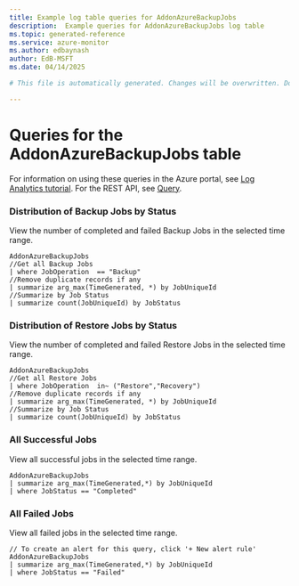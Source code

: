 ```yaml
---
title: Example log table queries for AddonAzureBackupJobs
description:  Example queries for AddonAzureBackupJobs log table
ms.topic: generated-reference
ms.service: azure-monitor
ms.author: edbaynash
author: EdB-MSFT
ms.date: 04/14/2025

# This file is automatically generated. Changes will be overwritten. Do not change this file directly. 

---
```


# Queries for the AddonAzureBackupJobs table

For information on using these queries in the Azure portal, see [Log Analytics tutorial](/azure/azure-monitor/logs/log-analytics-tutorial). For the REST API, see [Query](/rest/api/loganalytics/query).


### Distribution of Backup Jobs by Status  


View the number of completed and failed Backup Jobs in the selected time range.  

```query
AddonAzureBackupJobs
//Get all Backup Jobs
| where JobOperation  == "Backup"
//Remove duplicate records if any
| summarize arg_max(TimeGenerated, *) by JobUniqueId
//Summarize by Job Status
| summarize count(JobUniqueId) by JobStatus
```



### Distribution of Restore Jobs by Status  


View the number of completed and failed Restore Jobs in the selected time range.  

```query
AddonAzureBackupJobs
//Get all Restore Jobs
| where JobOperation  in~ ("Restore","Recovery") 
//Remove duplicate records if any
| summarize arg_max(TimeGenerated, *) by JobUniqueId
//Summarize by Job Status
| summarize count(JobUniqueId) by JobStatus
```



### All Successful Jobs  


View all successful jobs in the selected time range.  

```query
AddonAzureBackupJobs
| summarize arg_max(TimeGenerated,*) by JobUniqueId
| where JobStatus == "Completed" 
```



### All Failed Jobs  


View all failed jobs in the selected time range.  

```query
// To create an alert for this query, click '+ New alert rule'
AddonAzureBackupJobs
| summarize arg_max(TimeGenerated,*) by JobUniqueId
| where JobStatus == "Failed"
```

